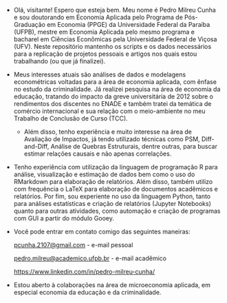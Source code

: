 - Olá, visitante! Espero que esteja bem. Meu nome é Pedro Milreu Cunha e sou doutorando em Economia Aplicada pelo Programa de Pós-Graduação em Economia (PPGE)
da Universidade Federal da Paraíba (UFPB), mestre em Economia Aplicada pelo mesmo programa e bacharel em Ciências Econômicas pela Universidade Federal de Viçosa (UFV). Neste repositório mantenho os scripts e os dados necessários para a replicação de projetos pessoais e artigos nos quais estou trabalhando (ou que já finalizei).

- Meus interesses atuais são análises de dados e modelagens econométricas voltadas para a área de economia aplicada, com ênfase no estudo da criminalidade. 
Já realizei pesquisa na área de economia da educação, tratando do impacto da greve universitária de 2012 sobre o rendimentos dos discentes no ENADE e também 
tratei da temática de comércio internacional e sua relação com o meio-ambiente no meu Trabalho de Conclusão de Curso (TCC).

  - Além disso, tenho experiência e muito interesse na área de Avaliação de Impactos, já tendo utilizado técnicas como PSM, Diff-and-Diff, Análise de Quebras Estruturais, dentre outras, para buscar estimar relações causais e não apenas correlações.

- Tenho experiência com utilização da linguagem de programação R para análise, visualização e estimação de dados bem como o uso do RMarkdown para elaboração
de relatórios. Além disso, também utilizo com frequência o LaTeX para elaboração de documentos acadêmicos e relatórios. Por fim, sou experiente no uso da linguagem Python, tanto para análises estatísticas e criação de relatórios (Jupyter Notebooks) quanto para outras atividades, como automação e criação de programas com GUI a partir do módulo Gooey.

- Você pode entrar em contato comigo das seguintes maneiras:
  
  pcunha.2107@gmail.com - e-mail pessoal
  
  pedro.milreu@academico.ufpb.br - e-mail acadêmico
  
  https://www.linkedin.com/in/pedro-milreu-cunha/
  
- Estou aberto à colaborações na área de microeconomia aplicada, em especial economia da educação e da criminalidade.

<!---
PedroMilreuCunha/PedroMilreuCunha is a ✨ special ✨ repository because its `README.md` (this file) appears on your GitHub profile.
You can click the Preview link to take a look at your changes.
--->
